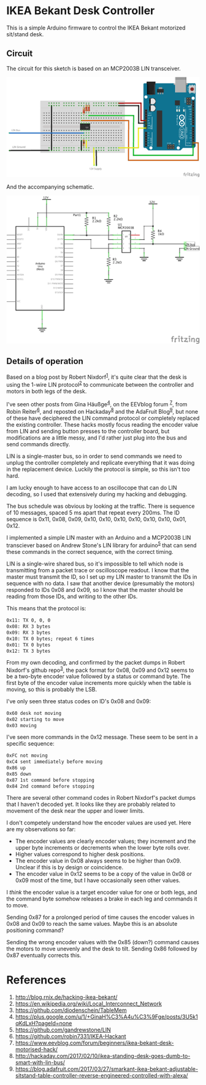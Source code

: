 # IKEA Bekant Desk Controller

This is a simple Arduino firmware to control the IKEA Bekant motorized sit/stand desk.

## Circuit

The circuit for this sketch is based on an MCP2003B LIN transceiver.

![Breadboard](Bekant_bb.png)

And the accompanying schematic.

![Schematic](Bekant_schem.png)

## Details of operation

Based on a blog post by Robert Nixdorf<sup>[1](#1)</sup>, it's quite clear that the desk is using the 1-wire LIN protocol<sup>[2](#2)</sup> to communicate between the controller and motors in both legs of the desk.

I've seen other posts from Gina Häußge<sup>[4](#4)</sup>, on the EEVblog forum <sup>[7](#7)</sup>, from Robin Reiter<sup>[6](#6)</sup>, and reposted on Hackaday<sup>[8](#8)</sup> and the AdaFruit Blog<sup>[9](#9)</sup>, but none of these have deciphered the LIN command protocol or completely replaced the existing controller. These hacks mostly focus reading the encoder value from LIN and sending button presses to the controller board, but modifications are a little messy, and I'd rather just plug into the bus and send commands directly.

LIN is a single-master bus, so in order to send commands we need to unplug the controller completely and replicate everything that it was doing in the replacement device. Luckily the protocol is simple, so this isn't too hard.

I am lucky enough to have access to an oscillocope that can do LIN decoding, so I used that extensively during my hacking and debugging.

The bus schedule was obvious by looking at the traffic. There is sequence of 10 messages, spaced 5 ms apart that repeat every 200ms. The ID sequence is 0x11, 0x08, 0x09, 0x10, 0x10, 0x10, 0x10, 0x10, 0x10, 0x01, 0x12.

I implemented a simple LIN master with an Arduino and a MCP2003B LIN transciever based on Andrew Stone's LIN library for arduino<sup>[5](#5)</sup> that can send these commands in the correct sequence, with the correct timing.

LIN is a single-wire shared bus, so it's impossible to tell which node is transmitting from a packet trace or oscilloscope readout. I know that the master must transmit the ID, so I set up my LIN master to transmit the IDs in sequence with no data. I saw that another device (presumably the motors) responded to IDs 0x08 and 0x09, so I know that the master should be reading from those IDs, and writing to the other IDs.

This means that the protocol is:

```
0x11: TX 0, 0, 0
0x08: RX 3 bytes
0x09: RX 3 bytes
0x10: TX 0 bytes; repeat 6 times
0x01: TX 0 bytes
0x12: TX 3 bytes
```

From my own decoding, and confirmed by the packet dumps in Robert Nixdorf's github repo<sup>[3](#3)</sup>, the pack format for 0x08, 0x09 and 0x12 seems to be a two-byte encoder value followed by a status or command byte. The first byte of the encoder value increments more quickly when the table is moving, so this is probably the LSB.

I've only seen three status codes on ID's 0x08 and 0x09:
```
0x60 desk not moving
0x02 starting to move
0x03 moving
```

I've seen more commands in the 0x12 message. These seem to be sent in a specific sequence:
```
0xFC not moving
0xC4 sent immediately before moving
0x86 up
0x85 down
0x87 1st command before stopping
0x84 2nd command before stopping
```

There are several other command codes in Robert Nixdorf's packet dumps that I haven't decoded yet. It looks like they are probably related to movement of the desk near the upper and lower limits.

I don't competely understand how the encoder values are used yet. Here are my observations so far:
 * The encoder values are clearly encoder values; they increment and the upper byte increments or decrements when the lower byte rolls over.
 * Higher values correspond to higher desk positions.
 * The encoder value in 0x08 always seems to be higher than 0x09. Unclear if this is by design or coincidence.
 * The encoder value in 0x12 seems to be a copy of the value in 0x08 or 0x09 most of the time, but I have occasionally seen other values.

I _think_ the encoder value is a target encoder value for one or both legs, and the command byte somehow releases a brake in each leg and commands it to move.

Sending 0x87 for a prolonged period of time causes the encoder values in 0x08 and 0x09 to reach the same values. Maybe this is an absolute positioning command?

Sending the wrong encoder values with the 0x85 (down?) command causes the motors to move unevenly and the desk to tilt. Sending 0x86 followed by 0x87 eventually corrects this.

# References
 1. <a name="1">http://blog.rnix.de/hacking-ikea-bekant/</a>
 2. <a name="2">https://en.wikipedia.org/wiki/Local_Interconnect_Network</a>
 3. <a name="3">https://github.com/diodenschein/TableMem</a>
 4. <a name="4">https://plus.google.com/u/1/+GinaH%C3%A4u%C3%9Fge/posts/3U5k1qKdLxH?pageId=none</a>
 5. <a name="5">https://github.com/gandrewstone/LIN</a>
 6. <a name="6">https://github.com/robin7331/IKEA-Hackant</a>
 7. <a name="7">https://www.eevblog.com/forum/beginners/ikea-bekant-desk-motorised-hack/</a>
 8. <a name="8">http://hackaday.com/2017/02/10/ikea-standing-desk-goes-dumb-to-smart-with-lin-bus/</a>
 9. <a name="9">https://blog.adafruit.com/2017/03/27/smarkant-ikea-bekant-adjustable-sitstand-table-controller-reverse-engineered-controlled-with-alexa/</a>
